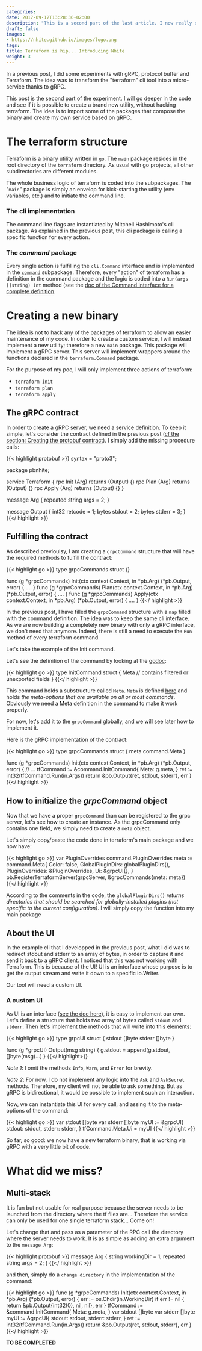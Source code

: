 ```yaml
---
categories:
date: 2017-09-12T13:28:36+02:00
description: "This is a second part of the last article. I now really dig into terraform. This article will explain how to use the Terraform sub-packages in order to create a brand new binary that acts as a gRPC server instead of a cli."
draft: false
images:
- https://nhite.github.io/images/logo.png
tags:
title: Terraform is hip... Introducing Nhite
weight: 3
---
```


In a previous post, I did some experiments with gRPC, protocol buffer and Terraform.
The idea was to transform the "terraform" cli tool into a micro-service thanks to gRPC.

This post is the second part of the experiment. I will go deeper in the code and see if it is possible
to create a brand new utility, without hacking terraform. The idea is to import some of the packages that compose the binary
and create my own service based on gRPC.

# The terraform structure

Terraform is a binary utility written in `go`.
The `main` package resides in the root directory of the `terraform` directory.
As usual with go projects, all other subdirectories are different modules.

The whole business logic of terraform is coded into the subpackages. The "`main`" package is simply an envelop for kick-starting the utility (env variables, etc.) and to initiate the command line.

### The cli implementation

The command line flags are instantiated by Mitchell Hashimoto's cli package.
As explained in the previous post, this cli package is calling a specific function for every action.

### The _command_ package

Every single action is fulfilling the `cli.Command` interface and is implemented in the [`command`](https://godoc.org/github.com/hashicorp/terraform/command) subpackage.
Therefore, every "action" of terraform has a definition in the command package and the logic is coded into a `Run(args []string) int` method (see the [doc of the Command interface for a complete definition](https://godoc.org/github.com/mitchellh/cli#Command).

# Creating a new binary

The idea is not to hack any of the packages of terraform to allow an easier maintenance of my code. 
In order to create a custom service, I will instead implement a new utility; therefore a new `main` package.
This package will implement a gRPC server. This server will implement wrappers around the functions declared in the `terraform.Command` package.

For the purpose of my poc, I will only implement three actions of terraform:

* `terraform init`
* `terraform plan`
* `terraform apply`

## The gRPC contract

In order to create a gRPC server, we need a service definition.
To keep it simple, let's consider the contract defined in the previous post ([cf the section: Creating the protobuf contract](https://blog.owulveryck.info/2017/09/02/from-command-line-tools-to-microservices---the-example-of-hashicorp-tools-terraform-and-grpc.html#creating-the-protobuf-contract)).
I simply add the missing procedure calls:

{{< highlight protobuf >}}
syntax = "proto3";

package pbnhite;

service Terraform {
    rpc Init (Arg) returns (Output) {}
    rpc Plan (Arg) returns (Output) {}
    rpc Apply (Arg) returns (Output) {}
}

message Arg {
    repeated string args = 2;
}

message Output {
    int32 retcode = 1;
    bytes  stdout = 2;
    bytes stderr = 3;
}
{{</ highlight >}}

## Fulfilling the contract

As described previoulsy, I am creating a `grpcCommand` structure that will have the required methods to fulfill the contract:

{{< highlight go >}}
type grpcCommands struct {}

func (g *grpcCommands) Init(ctx context.Context, in *pb.Arg) (*pb.Output, error) {
    ....
}
func (g *grpcCommands) Plan(ctx context.Context, in *pb.Arg) (*pb.Output, error) {
    ....
}
func (g *grpcCommands) Apply(ctx context.Context, in *pb.Arg) (*pb.Output, error) {
    ....
}
{{</ highlight >}}

In the previous post, I have filled the `grpcCommand` structure with a `map` filled with the command definition.
The idea was to keep the same cli interface.
As we are now building a completely new binary with only a gRPC interface, we don't need that anymore.
Indeed, there is still a need to execute the `Run` method of every terraform command.

Let's take the example of the Init command. 

Let's see the definition of the command by looking at the [godoc](https://godoc.org/github.com/hashicorp/terraform/command#InitCommand):

{{< highlight go >}}
type InitCommand struct {
    Meta
    // contains filtered or unexported fields
}
{{</ highlight >}}

This command holds a substructure called `Meta`. `Meta` is defined [here](https://godoc.org/github.com/hashicorp/terraform/command#Meta) and holds _the meta-options that are available on all or most commands_. Obviously we need a Meta definition in the command to make it work properly.

For now, let's add it to the `grpcCommand` globally, and we will see later how to implement it.

Here is the gRPC implementation of the contract:

{{< highlight go >}}
type grpcCommands struct {
    meta command.Meta
}

func (g *grpcCommands) Init(ctx context.Context, in *pb.Arg) (*pb.Output, error) {
    // ...
    tfCommand := &command.InitCommand{
        Meta: g.meta,
    }
    ret := int32(tfCommand.Run(in.Args))
    return &pb.Output{ret, stdout, stderr}, err
}
{{</ highlight >}}

## How to initialize the _grpcCommand_  object

Now that we have a proper `grpcCommand` than can be registered to the grpc server, let's see how to create an instance.
As the grpcCommand only contains one field, we simply need to create a `meta` object.

Let's simply copy/paste the code done in terraform's main package and we now have:

{{< highlight go >}}
var PluginOverrides command.PluginOverrides
meta := command.Meta{
    Color:            false,
    GlobalPluginDirs: globalPluginDirs(),
    PluginOverrides:  &PluginOverrides,
    Ui:               &grpcUI{},
}
pb.RegisterTerraformServer(grpcServer, &grpcCommands{meta: meta})
{{</ highlight >}}

According to the comments in the code, the `globalPluginDirs()` _returns directories that should be searched for
globally-installed plugins (not specific to the current configuration)_.
I will simply copy the function into my main package

## About the UI

In the example cli that I developped in the previous post, what I did was to redirect stdout and stderr to an array of bytes, in order to capture it and send it back to a gRPC client.
I noticed that this was not working with Terraform.
This is because of the UI!
UI is an interface whose purpose is to get the output stream and write it down to a specific io.Writer.

Our tool will need a custom UI.

### A custom UI

As UI is an interface ([see the doc here](https://godoc.org/github.com/mitchellh/cli#Ui)), it is easy to implement our own. Let's define a structure that holds two array of bytes called `stdout` and `stderr`. Then let's implement the methods that will write into this elements:

{{< highlight go >}}
type grpcUI struct {
    stdout []byte
    stderr []byte
}

func (g *grpcUI) Output(msg string) {
    g.stdout = append(g.stdout, []byte(msg)...)
}
{{</ highlight>}}

_Note 1_: I omit the methods `Info`, `Warn`, and `Error` for brevity.

_Note 2_: For now, I do not implement any logic into the `Ask` and `AskSecret` methods. Therefore, my client will not be able to ask something. But as gRPC is bidirectional, it would be possible to implement such an interaction.

Now, we can instantiate this UI for every call, and assing it to the meta-options of the command:

{{< highlight go >}}
var stdout []byte
var stderr []byte
myUI := &grpcUI{
    stdout: stdout,
    stderr: stderr,
}
tfCommand.Meta.Ui = myUI
{{</ highlight >}}

So far, so good: we now have a new terraform binary, that is working via gRPC with a very little bit of code.

# What did we miss?

## Multi-stack
It is fun but not usable for real purpose because the server needs to be launched from the directory where the tf files are... 
Therefore the service can only be used for one single terraform stack... Come on!

Let's change that and pass as a parameter of the RPC call the directory where the server needs to work. It is as simple as adding an extra argument to the `message Arg`:

{{< highlight protobuf >}}
message Arg {
    string workingDir = 1;
    repeated string args = 2;
}
{{</ highlight >}}

and then, simply do a `change directory` in the implementation of the command:

{{< highlight go >}}
func (g *grpcCommands) Init(ctx context.Context, in *pb.Arg) (*pb.Output, error) {
    err := os.Chdir(in.WorkingDir)
    if err != nil {
        return &pb.Output{int32(0), nil, nil}, err
    }
    tfCommand := &command.InitCommand{
        Meta: g.meta,
    }
    var stdout []byte
    var stderr []byte
    myUI := &grpcUI{
        stdout: stdout,
        stderr: stderr,
    }
    ret := int32(tfCommand.Run(in.Args))
    return &pb.Output{ret, stdout, stderr}, err
}
{{</ highlight >}}

__TO BE COMPLETED__
